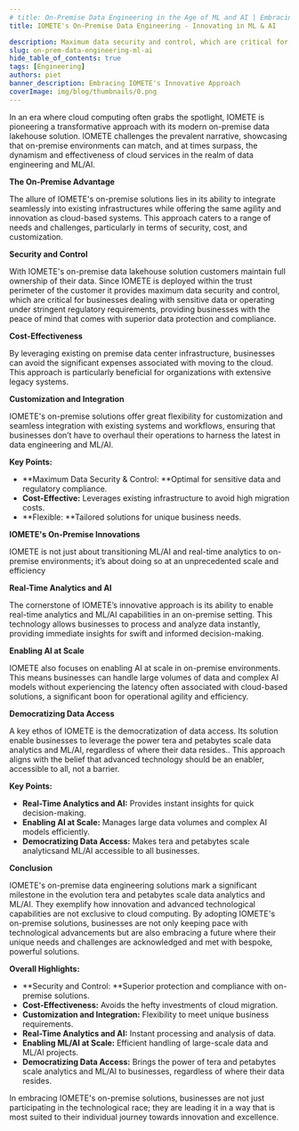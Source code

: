 ```yaml
---
# title: On-Premise Data Engineering in the Age of ML and AI | Embracing IOMETE's Innovative Approach
title: IOMETE's On-Premise Data Engineering - Innovating in ML & AI

description: Maximum data security and control, which are critical for businesses dealing with sensitive data or operating under stringent regulatory requirements
slug: on-prem-data-engineering-ml-ai
hide_table_of_contents: true
tags: [Engineering]
authors: piet
banner_description: Embracing IOMETE's Innovative Approach
coverImage: img/blog/thumbnails/0.png
---
```


In an era where cloud computing often grabs the spotlight, IOMETE is pioneering a transformative approach with its modern on-premise data lakehouse solution. IOMETE challenges the prevalent narrative, showcasing that on-premise environments can match, and at times surpass, the dynamism and effectiveness of cloud services in the realm of data engineering and ML/AI.

<!-- truncate -->

**The On-Premise Advantage**

The allure of IOMETE's on-premise solutions lies in its ability to integrate seamlessly into existing infrastructures while offering the same agility and innovation as cloud-based systems. This approach caters to a range of needs and challenges, particularly in terms of security, cost, and customization.

**Security and Control**

With IOMETE's on-premise data lakehouse solution customers maintain full ownership of their data. Since IOMETE is deployed within the trust perimeter of the customer it provides maximum data security and control, which are critical for businesses dealing with sensitive data or operating under stringent regulatory requirements, providing businesses with the peace of mind that comes with superior data protection and compliance.

**Cost-Effectiveness**

By leveraging existing on premise data center infrastructure, businesses can avoid the significant expenses associated with moving to the cloud. This approach is particularly beneficial for organizations with extensive legacy systems.

**Customization and Integration**

IOMETE's on-premise solutions offer great flexibility for customization and seamless integration with existing systems and workflows, ensuring that businesses don’t have to overhaul their operations to harness the latest in data engineering and ML/AI.

**Key Points:**

- **Maximum Data Security & Control: **Optimal for sensitive data and regulatory compliance.
- **Cost-Effective:** Leverages existing infrastructure to avoid high migration costs.
- **Flexible: **Tailored solutions for unique business needs.

**IOMETE's On-Premise Innovations**

IOMETE is not just about transitioning ML/AI and real-time analytics to on-premise environments; it’s about doing so at an unprecedented scale and efficiency

**Real-Time Analytics and AI**

The cornerstone of IOMETE’s innovative approach is its ability to enable real-time analytics and ML/AI capabilities in an on-premise setting. This technology allows businesses to process and analyze data instantly, providing immediate insights for swift and informed decision-making.

**Enabling AI at Scale**

IOMETE also focuses on enabling AI at scale in on-premise environments. This means businesses can handle large volumes of data and complex AI models without experiencing the latency often associated with cloud-based solutions, a significant boon for operational agility and efficiency.

**Democratizing Data Access**

A key ethos of IOMETE is the democratization of data access. Its solution enable businesses to leverage the power tera and petabytes scale data analytics and ML/AI, regardless of where their data resides.. This approach aligns with the belief that advanced technology should be an enabler, accessible to all, not a barrier.

**Key Points:**

- **Real-Time Analytics and AI:** Provides instant insights for quick decision-making.
- **Enabling AI at Scale:** Manages large data volumes and complex AI models efficiently.
- **Democratizing Data Access:** Makes tera and petabytes scale analyticsand ML/AI accessible to all businesses.

**Conclusion**

IOMETE's on-premise data engineering solutions mark a significant milestone in the evolution tera and petabytes scale data analytics and ML/AI. They exemplify how innovation and advanced technological capabilities are not exclusive to cloud computing. By adopting IOMETE's on-premise solutions, businesses are not only keeping pace with technological advancements but are also embracing a future where their unique needs and challenges are acknowledged and met with bespoke, powerful solutions.

**Overall Highlights:**

- **Security and Control: **Superior protection and compliance with on-premise solutions.
- **Cost-Effectiveness:** Avoids the hefty investments of cloud migration.
- **Customization and Integration:** Flexibility to meet unique business requirements.
- **Real-Time Analytics and AI:** Instant processing and analysis of data.
- **Enabling ML/AI at Scale:** Efficient handling of large-scale data and ML/AI projects.
- **Democratizing Data Access:** Brings the power of tera and petabytes scale analytics and ML/AI to businesses, regardless of where their data resides.

In embracing IOMETE's on-premise solutions, businesses are not just participating in the technological race; they are leading it in a way that is most suited to their individual journey towards innovation and excellence.
